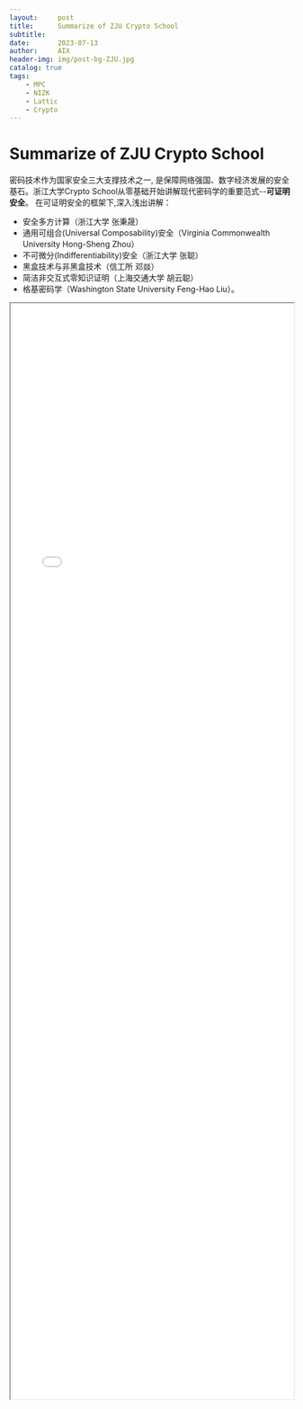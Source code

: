 ```yaml
---
layout:     post
title:      Summarize of ZJU Crypto School
subtitle:   
date:       2023-07-13
author:     AIX
header-img: img/post-bg-ZJU.jpg
catalog: true
tags:
    - MPC
    - NIZK
    - Lattic
    - Crypto
---
```


# Summarize of ZJU Crypto School
密码技术作为国家安全三大支撑技术之一, 是保障网络强国、数字经济发展的安全基石。浙江大学Crypto School从零基础开始讲解现代密码学的重要范式--**可证明安全**。
在可证明安全的框架下,深入浅出讲解：
- 安全多方计算（浙江大学 张秉晟）
- 通用可组合(Universal Composability)安全（Virginia Commonwealth University Hong-Sheng Zhou）
- 不可微分(Indifferentiability)安全（浙江大学 张聪）
- 黑盒技术与非黑盒技术（信工所 邓燚）
- 简洁非交互式零知识证明（上海交通大学 胡云聪）
- 格基密码学（Washington State University Feng-Hao Liu）。

<iframe src="Summarize_of_ZJU_Crypto_School.pdf" width="100%" height="50%">Summarize of ZJU Crypto School</iframe>

<!-- Summarize Slides下载请点击[这里](https://aixleo.github.io/_posts/MPC/Summarize_of_ZJU_Crypto_School.pdf) -->